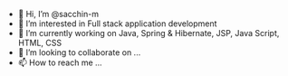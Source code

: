- 👋 Hi, I’m @sacchin-m
- 👀 I’m interested in Full stack application development
- 🌱 I’m currently working on Java, Spring & Hibernate, JSP, Java Script, HTML, CSS
- 💞️ I’m looking to collaborate on ...
- 📫 How to reach me ...

<!---
sacchin-m/sacchin-m is a ✨ special ✨ repository because its `README.md` (this file) appears on your GitHub profile.
You can click the Preview link to take a look at your changes.
--->
